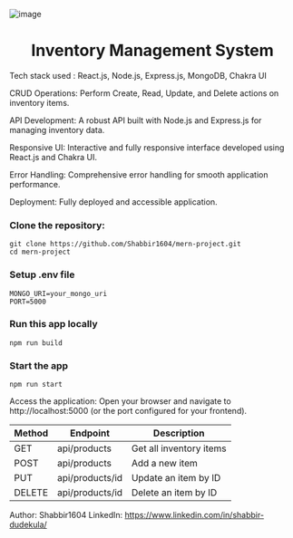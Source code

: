 ![image](https://github.com/user-attachments/assets/36c105b2-618f-4ae1-abb6-bacc794c4286)

<h1 align="center">Inventory Management System</h1>

Tech stack used : React.js, Node.js, Express.js, MongoDB, Chakra UI

CRUD Operations: Perform Create, Read, Update, and Delete actions on inventory items.

API Development: A robust API built with Node.js and Express.js for managing inventory data.

Responsive UI: Interactive and fully responsive interface developed using React.js and Chakra UI.

Error Handling: Comprehensive error handling for smooth application performance.

Deployment: Fully deployed and accessible application.

### Clone the repository:

```shell
git clone https://github.com/Shabbir1604/mern-project.git
cd mern-project
```

### Setup .env file

```shell
MONGO_URI=your_mongo_uri
PORT=5000
```

### Run this app locally

```shell
npm run build
```

### Start the app

```shell
npm run start
```
Access the application: Open your browser and navigate to http://localhost:5000 (or the port configured for your frontend).


|  Method       | Endpoint       | Description       |
|----------------|----------------|----------------|
| GET  |   api/products    | Get all inventory items  |
| POST |  api/products     | Add a new item  |
| PUT  |  api/products/id  | Update an item by ID |
| DELETE  | api/products/id |Delete an item by ID |


Author:   Shabbir1604
LinkedIn: https://www.linkedin.com/in/shabbir-dudekula/

